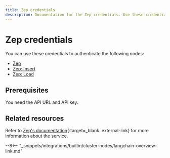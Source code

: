 ```yaml
---
title: Zep credentials
description: Documentation for the Zep credentials. Use these credentials to authenticate Zep in n8n, a workflow automation platform.
---
```


# Zep credentials

You can use these credentials to authenticate the following nodes:

* [Zep](/integrations/builtin/cluster-nodes/sub-nodes/n8n-nodes-base.memoryzep/)
* [Zep: Insert](/integrations/builtin/cluster-nodes/sub-nodes/n8n-nodes-base.vectorstorezepinsert/)
* [Zep: Load](/integrations/builtin/cluster-nodes/sub-nodes/n8n-nodes-base.vectorstorezepload/)

## Prerequisites

You need the API URL and API key.

## Related resources

Refer to [Zep's documentation](https://docs.getzep.com/sdk/){:target=_blank .external-link} for more information about the service.

--8<-- "_snippets/integrations/builtin/cluster-nodes/langchain-overview-link.md"
